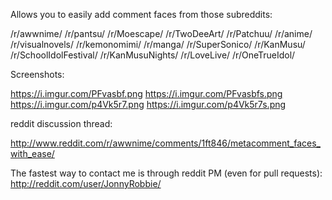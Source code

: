Allows you to easily add comment faces from those subreddits:

/r/awwnime/
/r/pantsu/
/r/Moescape/
/r/TwoDeeArt/
/r/Patchuu/
/r/anime/
/r/visualnovels/
/r/kemonomimi/
/r/manga/
/r/SuperSonico/
/r/KanMusu/
/r/SchoolIdolFestival/
/r/KanMusuNights/
/r/LoveLive/
/r/OneTrueIdol/

Screenshots:

https://i.imgur.com/PFvasbf.png
https://i.imgur.com/PFvasbfs.png
https://i.imgur.com/p4Vk5r7.png
https://i.imgur.com/p4Vk5r7s.png

reddit discussion thread:

http://www.reddit.com/r/awwnime/comments/1ft846/metacomment_faces_with_ease/

The fastest way to contact me is through reddit PM (even for pull requests): http://reddit.com/user/JonnyRobbie/
